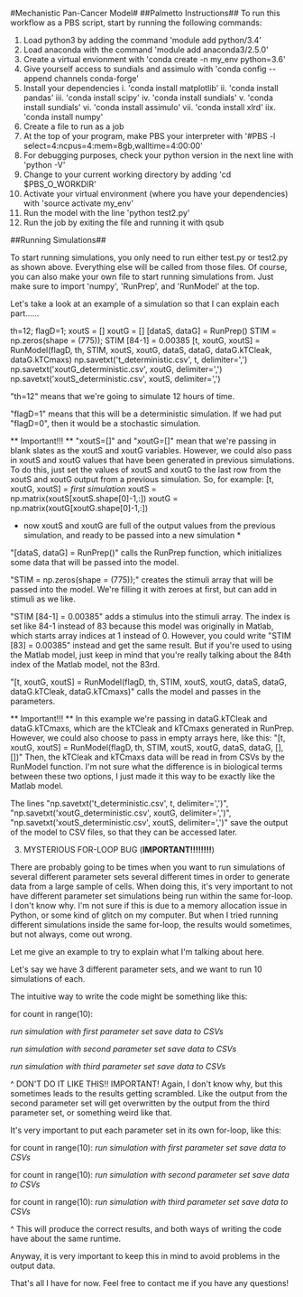#Mechanistic Pan-Cancer Model#
##Palmetto Instructions##
To run this workflow as a PBS script, start by running the following commands:

1. Load python3 by adding the command 'module add python/3.4'
2. Load anaconda with the command 'module add anaconda3/2.5.0'
3. Create a virtual envionment with 'conda create -n my\_env python=3.6'
4. Give yourself access to sundials and assimulo with 'conda config --append channels conda-forge'
5. Install your dependencies
	i. 'conda install matplotlib'
	ii. 'conda install pandas'
	iii. 'conda install scipy'
	iv. 'conda install sundials'
	v. 'conda install sundials'
	vi. 'conda install assimulo'
 	vii. 'conda install xlrd'
	iix. 'conda install numpy'
6. Create a file to run as a job
7. At the top of your program, make PBS your interpreter with '#PBS -l select=4:ncpus=4:mem=8gb,walltime=4:00:00'
9. For debugging purposes, check your python version in the next line with 'python -V'
9. Change to your current working directory by adding 'cd $PBS\_O\_WORKDIR'
10. Activate your virtual environment (where you have your dependencies) with 'source activate my\_env'
11. Run the model with the line 'python test2.py'
12. Run the job by exiting the file and running it with qsub
 
##Running Simulations##

To start running simulations, you only need to run either test.py or test2.py as shown above. Everything else will be called from those files. Of course, you can also make your own file to start running simulations from.
Just make sure to import 'numpy', 'RunPrep', and 'RunModel' at the top.

Let's take a look at an example of a simulation so that I can explain each part......

th=12;
flagD=1;
xoutS = []
xoutG = []
[dataS, dataG] = RunPrep()
STIM = np.zeros(shape = (775));
STIM [84-1] = 0.00385
[t, xoutG, xoutS] = RunModel(flagD, th, STIM, xoutS, xoutG, dataS, dataG, dataG.kTCleak, dataG.kTCmaxs)
np.savetxt('t\_deterministic.csv', t, delimiter=',')
np.savetxt('xoutG\_deterministic.csv', xoutG, delimiter=',')
np.savetxt('xoutS\_deterministic.csv', xoutS, delimiter=',')




"th=12" means that we're going to simulate 12 hours of time.

"flagD=1" means that this will be a deterministic simulation. If we had put "flagD=0", then it would be a stochastic simulation.



** Important!!! **
"xoutS=[]" and "xoutG=[]" mean that we're passing in blank slates as the xoutS and xoutG variables.
However, we could also pass in xoutS and xoutG values that have been generated in previous simulations.
To do this, just set the values of xoutS and xoutG to the last row from the xoutS and xoutG output from a previous simulation.
So, for example:
[t, xoutG, xoutS] = *first simulation*
xoutS = np.matrix(xoutS[xoutS.shape[0]-1,:])
xoutG = np.matrix(xoutG[xoutG.shape[0]-1,:])
* now xoutS and xoutG are full of the output values from the previous simulation, and ready to be passed into a new simulation *



"[dataS, dataG] = RunPrep()" calls the RunPrep function, which initializes some data that will be passed into the model.

"STIM = np.zeros(shape = (775));" creates the stimuli array that will be passed into the model. We're filling it with zeroes at first, but can add in stimuli as we like.

"STIM [84-1] = 0.00385" adds a stimulus into the stimuli array. The index is set like 84-1 instead of 83 because this model was originally in Matlab, which starts array indices at 1 instead of 0.
However, you could write "STIM [83] = 0.00385" instead and get the same result. But if you're used to using the Matlab model, just keep in mind that you're really talking about the 84th index of the Matlab model, not the 83rd.



"[t, xoutG, xoutS] = RunModel(flagD, th, STIM, xoutS, xoutG, dataS, dataG, dataG.kTCleak, dataG.kTCmaxs)" calls the model and passes in the parameters.

** Important!!! **
In this example we're passing in dataG.kTCleak and dataG.kTCmaxs, which are the kTCleak and kTCmaxs generated in RunPrep.
However, we could also choose to pass in empty arrays here, like this:
"[t, xoutG, xoutS] = RunModel(flagD, th, STIM, xoutS, xoutG, dataS, dataG, [], [])"
Then, the kTCleak and kTCmaxs data will be read in from CSVs by the RunModel function.
I'm not sure what the difference is in biological terms between these two options, I just made it this way to be exactly like the Matlab model.



The lines "np.savetxt('t_deterministic.csv', t, delimiter=',')", "np.savetxt('xoutG_deterministic.csv', xoutG, delimiter=',')", "np.savetxt('xoutS_deterministic.csv', xoutS, delimiter=',')" save the output of the model to CSV files, so that they can be accessed later.











3. MYSTERIOUS FOR-LOOP BUG (**IMPORTANT!!!!!!!!**)

There are probably going to be times when you want to run simulations of several different parameter sets several different times in order to generate data from a large sample of cells.
When doing this, it's very important to not have different parameter set simulations being run within the same for-loop. I don't know why. I'm not sure if this is due to a memory allocation issue in Python, or some kind of glitch on my computer.
But when I tried running different simulations inside the same for-loop, the results would sometimes, but not always, come out wrong.



Let me give an example to try to explain what I'm talking about here.

Let's say we have 3 different parameter sets, and we want to run 10 simulations of each.

The intuitive way to write the code might be something like this:



for count in range(10):

  *run simulation with first parameter set*
  *save data to CSVs*

  *run simulation with second parameter set*
  *save data to CSVs*

  *run simulation with third parameter set*
  *save data to CSVs*



^ DON'T DO IT LIKE THIS!! IMPORTANT! Again, I don't know why, but this sometimes leads to the results getting scrambled. Like the output from the second parameter set will get overwritten by the output from the third parameter set, or something weird like that.


It's very important to put each parameter set in its own for-loop, like this:

for count in range(10):
  *run simulation with first parameter set*
  *save data to CSVs*

for count in range(10):
  *run simulation with second parameter set*
  *save data to CSVs*

for count in range(10):
  *run simulation with third parameter set*
  *save data to CSVs*


^ This will produce the correct results, and both ways of writing the code have about the same runtime.

Anyway, it is very important to keep this in mind to avoid problems in the output data.






That's all I have for now. Feel free to contact me if you have any questions!
